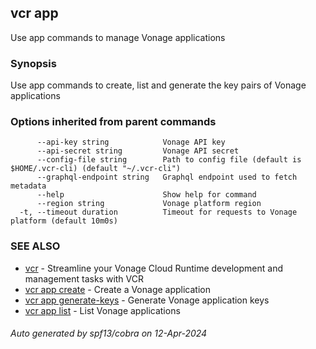 ## vcr app

Use app commands to manage Vonage applications

### Synopsis

Use app commands to create, list and generate the key pairs of Vonage applications


### Options inherited from parent commands

```
      --api-key string            Vonage API key
      --api-secret string         Vonage API secret
      --config-file string        Path to config file (default is $HOME/.vcr-cli) (default "~/.vcr-cli")
      --graphql-endpoint string   Graphql endpoint used to fetch metadata
      --help                      Show help for command
      --region string             Vonage platform region
  -t, --timeout duration          Timeout for requests to Vonage platform (default 10m0s)
```

### SEE ALSO

* [vcr](vcr.md)	 - Streamline your Vonage Cloud Runtime development and management tasks with VCR
* [vcr app create](vcr_app_create.md)	 - Create a Vonage application
* [vcr app generate-keys](vcr_app_generate-keys.md)	 - Generate Vonage application keys
* [vcr app list](vcr_app_list.md)	 - List Vonage applications

###### Auto generated by spf13/cobra on 12-Apr-2024
